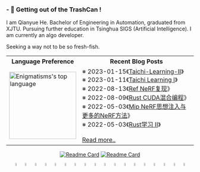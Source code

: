 ### - 🔭 Getting out of the TrashCan !

I am Qianyue He. Bachelor of Engineering in Automation, graduated from XJTU. Pursuing further education in Tsinghua SIGS (Artificial Intelligence). I am currently an algo developer.

Seeking a way not to be so fresh-fish.

<div align="center">
<table border="0">
  <tr>
    <th>Language Preference</th>
    <th>Recent Blog Posts</th>
  </tr>
<tr>
<td>
<a href="https://enigmatisms.github.io/">
  <img height="180em" align="center" src="https://github-readme-stats.vercel.app/api/top-langs/?username=Enigmatisms&layout=compact&langs_count=6&hide=cmake,makefile,html,less,labview,css,matlab,verilog,javascript,lua" alt="Enigmatisms's top language"/>
</a>
</td>
<td>
<!-- posts start -->
※ 2023-01-15《<a href="https://enigmatisms.github.io/2023/01/15/Taichi-Learning-II/">Taichi-Learning-II</a>》<br/>
※ 2023-01-11《<a href="https://enigmatisms.github.io/2023/01/11/Taichi-Learning-I/">Taichi Learning I</a>》<br/>
※ 2022-08-13《<a href="https://enigmatisms.github.io/2022/08/13/Mip-NeRF-Ref-NeRF/">Ref NeRF复现</a>》<br/>
※ 2022-08-09《<a href="https://enigmatisms.github.io/2022/08/09/Rust-CUDA%E6%B7%B7%E5%90%88%E7%BC%96%E7%A8%8B/">Rust CUDA混合编程</a>》<br/>
※ 2022-05-03《<a href="https://enigmatisms.github.io/2022/05/03/Mip-NeRF%E6%80%9D%E6%83%B3%E6%B3%A8%E5%85%A5%E4%B8%8E%E6%9B%B4%E5%A4%9A%E7%9A%84NeRF%E6%96%B9%E6%B3%95/">Mip NeRF思想注入与更多的NeRF方法</a>》<br/>
※ 2022-05-03《<a href="https://enigmatisms.github.io/2022/05/03/Rust%E5%AD%A6%E4%B9%A0-II/">Rust学习 II</a>》<br/>
<br/><a href="https://enigmatisms.github.io/">Read more..</a>


<!-- posts end -->
</td>
</tr>
</table>





[![Readme Card](https://github-readme-stats.vercel.app/api/pin/?username=Enigmatisms&repo=Axis6)](https://github.com/Enigmatisms/Axis6)
[![Readme Card](https://github-readme-stats.vercel.app/api/pin/?username=Enigmatisms&repo=LiDARSim2D)](https://github.com/Enigmatisms/LiDARSim2D)
</div>


<div align="center">
<img align="center" width="4.5%" alt="C++" width="30px" src="https://simpleicons.org/icons/cplusplus.svg" />
<img align="center" width="4.5%" alt="Python" width="30px" src="https://cdn.jsdelivr.net/npm/simple-icons@v3/icons/python.svg" />
<img align="center" width="4.5%" alt="ROS" width="30px" src="https://simpleicons.org/icons/ros.svg" />
<img align="center" width="4.5%" alt="Markdown" width="30px" src="https://simpleicons.org/icons/markdown.svg" />
<img align="center" width="4.5%" alt="Git" width="30px" src="https://simpleicons.org/icons/git.svg" />
<img align="center" width="4.5%" alt="OpenCV" width="30px" src="https://simpleicons.org/icons/opencv.svg" />
<img align="center" width="4.5%" alt="Hexo" width="30px" src="https://simpleicons.org/icons/hexo.svg" />
<img align="center" width="4.5%" alt="Shell" width="30px" src="https://simpleicons.org/icons/shell.svg" />
<img align="center" width="4.5%" alt="LaTeX" width="30px" src="https://simpleicons.org/icons/latex.svg" />
<img align="center" width="4.5%" alt="Visual Studio Code" width="30px" src="https://cdn.jsdelivr.net/npm/simple-icons@v3/icons/visualstudiocode.svg" />
<img align="center" width="4.5%" alt="Ubuntu" width="30px" src="https://simpleicons.org/icons/ubuntu.svg" />
<img align="center" width="4.5%" alt="Pytorch" width="30px" src="https://simpleicons.org/icons/pytorch.svg" />


<img align="center" width="4.5%" alt="Rust" width="30px" src="https://simpleicons.org/icons/rust.svg" />
<img align="center" width="4.5%" alt="CUDA" width="30px" src="https://simpleicons.org/icons/nvidia.svg" />
<img align="center" width="4.5%" alt="Unity" width="30px" src="https://simpleicons.org/icons/unity.svg" />
<img align="center" width="4.5%" alt="Sketchup" width="30px" src="https://simpleicons.org/icons/sketchup.svg" />
<img align="center" width="4.5%" alt="JS" width="30px" src="https://simpleicons.org/icons/javascript.svg" />
<img align="center" width="4.5%" alt="CMake" width="30px" src="https://simpleicons.org/icons/cmake.svg" />
</div>

